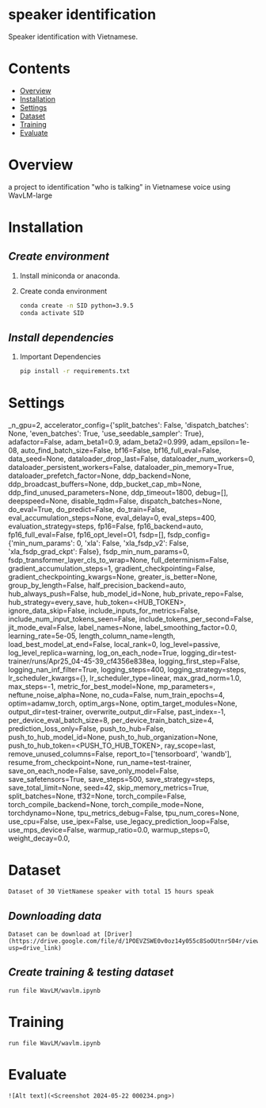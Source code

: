 # **speaker identification**

Speaker identification with Vietnamese.


# **Contents**
- [Overview](#overview)
- [Installation](#installation)
- [Settings](#settings)
- [Dataset](#dataset)
- [Training](#training)
- [Evaluate](#evaluate)

# **Overview**
a project to identification "who is talking" in Vietnamese voice using WavLM-large

# **Installation**

## *Create environment*

1. Install miniconda or anaconda.
2. Create conda environment

    ```bash
    conda create -n SID python=3.9.5
    conda activate SID
    ```


## *Install dependencies*

1. Important Dependencies
    ```bash
    pip install -r requirements.txt
    ```

# **Settings**

_n_gpu=2,
accelerator_config={'split_batches': False, 'dispatch_batches': None, 'even_batches': True, 'use_seedable_sampler': True},
adafactor=False,
adam_beta1=0.9,
adam_beta2=0.999,
adam_epsilon=1e-08,
auto_find_batch_size=False,
bf16=False,
bf16_full_eval=False,
data_seed=None,
dataloader_drop_last=False,
dataloader_num_workers=0,
dataloader_persistent_workers=False,
dataloader_pin_memory=True,
dataloader_prefetch_factor=None,
ddp_backend=None,
ddp_broadcast_buffers=None,
ddp_bucket_cap_mb=None,
ddp_find_unused_parameters=None,
ddp_timeout=1800,
debug=[],
deepspeed=None,
disable_tqdm=False,
dispatch_batches=None,
do_eval=True,
do_predict=False,
do_train=False,
eval_accumulation_steps=None,
eval_delay=0,
eval_steps=400,
evaluation_strategy=steps,
fp16=False,
fp16_backend=auto,
fp16_full_eval=False,
fp16_opt_level=O1,
fsdp=[],
fsdp_config={'min_num_params': 0, 'xla': False, 'xla_fsdp_v2': False, 'xla_fsdp_grad_ckpt': False},
fsdp_min_num_params=0,
fsdp_transformer_layer_cls_to_wrap=None,
full_determinism=False,
gradient_accumulation_steps=1,
gradient_checkpointing=False,
gradient_checkpointing_kwargs=None,
greater_is_better=None,
group_by_length=False,
half_precision_backend=auto,
hub_always_push=False,
hub_model_id=None,
hub_private_repo=False,
hub_strategy=every_save,
hub_token=<HUB_TOKEN>,
ignore_data_skip=False,
include_inputs_for_metrics=False,
include_num_input_tokens_seen=False,
include_tokens_per_second=False,
jit_mode_eval=False,
label_names=None,
label_smoothing_factor=0.0,
learning_rate=5e-05,
length_column_name=length,
load_best_model_at_end=False,
local_rank=0,
log_level=passive,
log_level_replica=warning,
log_on_each_node=True,
logging_dir=test-trainer/runs/Apr25_04-45-39_cf4356e838ea,
logging_first_step=False,
logging_nan_inf_filter=True,
logging_steps=400,
logging_strategy=steps,
lr_scheduler_kwargs={},
lr_scheduler_type=linear,
max_grad_norm=1.0,
max_steps=-1,
metric_for_best_model=None,
mp_parameters=,
neftune_noise_alpha=None,
no_cuda=False,
num_train_epochs=4,
optim=adamw_torch,
optim_args=None,
optim_target_modules=None,
output_dir=test-trainer,
overwrite_output_dir=False,
past_index=-1,
per_device_eval_batch_size=8,
per_device_train_batch_size=4,
prediction_loss_only=False,
push_to_hub=False,
push_to_hub_model_id=None,
push_to_hub_organization=None,
push_to_hub_token=<PUSH_TO_HUB_TOKEN>,
ray_scope=last,
remove_unused_columns=False,
report_to=['tensorboard', 'wandb'],
resume_from_checkpoint=None,
run_name=test-trainer,
save_on_each_node=False,
save_only_model=False,
save_safetensors=True,
save_steps=500,
save_strategy=steps,
save_total_limit=None,
seed=42,
skip_memory_metrics=True,
split_batches=None,
tf32=None,
torch_compile=False,
torch_compile_backend=None,
torch_compile_mode=None,
torchdynamo=None,
tpu_metrics_debug=False,
tpu_num_cores=None,
use_cpu=False,
use_ipex=False,
use_legacy_prediction_loop=False,
use_mps_device=False,
warmup_ratio=0.0,
warmup_steps=0,
weight_decay=0.0,

# **Dataset**
    Dataset of 30 VietNamese speaker with total 15 hours speak
## *Downloading data*
    Dataset can be download at [Driver](https://drive.google.com/file/d/1POEVZSWE0v0oz14y055c8SoOUtnrS04r/view?usp=drive_link)

## *Create training & testing dataset*
    run file WavLM/wavlm.ipynb

# **Training**
    run file WavLM/wavlm.ipynb

# **Evaluate**

    ![Alt text](<Screenshot 2024-05-22 000234.png>)